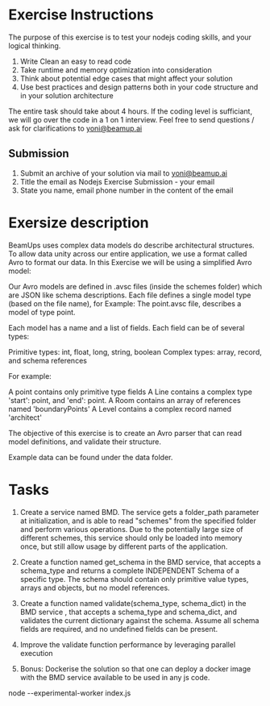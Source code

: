 # Exercise Instructions

The purpose of this exercise is to test your nodejs coding skills, and your logical thinking.

1. Write Clean an easy to read code
2. Take runtime and memory optimization into consideration
3. Think about potential edge cases that might affect your solution
4. Use best practices and design patterns both in your code structure and in your solution architecture

The entire task should take about 4 hours.
If the coding level is sufficiant, we will go over the code in a 1 on 1 interview.
Feel free to send questions / ask for clarifications to yoni@beamup.ai

## Submission

1. Submit an archive of your solution via mail to yoni@beamup.ai
2. Title the email as Nodejs Exercise Submission - your email
3. State you name, email phone number in the content of the email

# Exersize description

BeamUps uses complex data models do describe architectural structures. To allow data unity across our entire application, we use a format called Avro to format our data. In this Exercise we will be using a simplified Avro model:

Our Avro models are defined in .avsc files (inside the schemes folder) which are JSON like schema descriptions.
Each file defines a single model type (based on the file name), for Example: The point.avsc file, describes a model of type point.

Each model has a name and a list of fields. Each field can be of several types:

Primitive types: int, float, long, string, boolean
Complex types: array, record, and schema references

For example:

A point contains only primitive type fields
A Line contains a complex type 'start': point, and 'end': point.
A Room contains an array of references named 'boundaryPoints'
A Level contains a complex record named 'architect'

The objective of this exercise is to create an Avro parser that can read model definitions, and validate their structure.

Example data can be found under the data folder.

# Tasks

1. Create a service named BMD. The service gets a folder_path parameter at initialization, and is able to read "schemes" from the specified folder and perform various operations. Due to the potentially large size of different schemes, this service should only be loaded into memory once, but still allow usage by different parts of the application.

2. Create a function named get_schema in the BMD service, that accepts a schema_type and returns a complete INDEPENDENT Schema of a specific type. The schema should contain only primitive value types, arrays and objects, but no model references.

3. Create a function named validate(schema_type, schema_dict) in the BMD service , that accepts a schema_type and schema_dict, and validates the current dictionary against the schema. Assume all schema fields are required, and no undefined fields can be present.

4. Improve the validate function performance by leveraging parallel execution

5. Bonus: Dockerise the solution so that one can deploy a docker image with the BMD service available to be used in any js code.


node --experimental-worker index.js